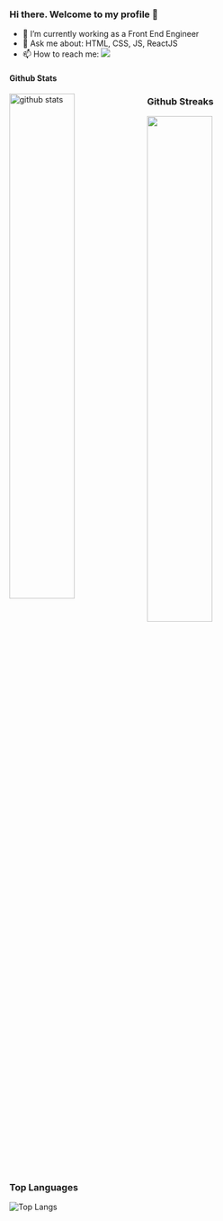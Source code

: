 ### Hi there. Welcome to my profile 👋


- 🔭 I’m currently working as a Front End Engineer 
- 💬 Ask me about: HTML, CSS, JS, ReactJS
- 📫 How to reach me: <img src="https://img.shields.io/badge/Gmail-D14836?style=for-the-badge&logo=gmail&logoColor=white" />

#### Github Stats
<img src="https://github-readme-stats.vercel.app/api?username=vishaka27&show_icons=true&theme=gotham" alt="github stats" width="48%" align="left"/>










### Github Streaks
<img src="https://github-readme-streak-stats.herokuapp.com/?user=vishaka27&theme=dark" width="48%">




### Top Languages
 ![Top Langs](https://github-readme-stats.vercel.app/api/top-langs/?username=vishaka27&layout=compact)
